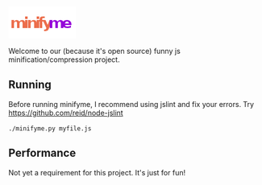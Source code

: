 ![Alt text](https://github.com/cathoderay/minifyme/raw/master/wiki/minifyme.png)

Welcome to our (because it's open source) funny js minification/compression project.

Running
-------

Before running minifyme, I recommend using jslint and fix your errors.
Try https://github.com/reid/node-jslint

    ./minifyme.py myfile.js


Performance
-----------

Not yet a requirement for this project. It's just for fun!

